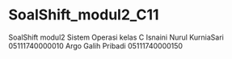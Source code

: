 # SoalShift_modul2_C11
SoalShift modul2 Sistem Operasi kelas C
Isnaini Nurul KurniaSari 05111740000010
Argo Galih Pribadi       05111740000150
